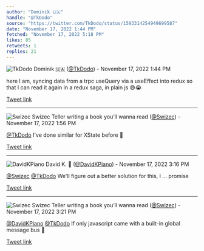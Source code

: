 ```yaml
---
author: "Dominik 🇺🇦"
handle: "@TkDodo"
source: "https://twitter.com/TkDodo/status/1593314254949699587"
date: "November 17, 2022 1:44 PM"
fetched: "November 17, 2022 5:18 PM"
likes: 85
retweets: 1
replies: 21
---
```

![TkDodo](https://pbs.twimg.com/profile_images/1538855291604942848/STbt4nxl_normal.jpg)
Dominik 🇺🇦 ([@TkDodo](https://twitter.com/TkDodo)) - November 17, 2022 1:44 PM

here I am, syncing data from a trpc useQuery via a useEffect into redux so that I can read it again in a redux saga, in plain js 😅😭

[Tweet link](https://twitter.com/TkDodo/status/1593314254949699587)

---

![Swizec](https://pbs.twimg.com/profile_images/1423736293385662466/AnF0Fsi6_normal.jpg)
Swizec Teller writing a book you’ll wanna read ([@Swizec](https://twitter.com/Swizec)) - November 17, 2022 1:56 PM

[@TkDodo](https://twitter.com/TkDodo) I've done similar for XState before 🙈

[Tweet link](https://twitter.com/Swizec/status/1593317241126207488)

---

![DavidKPiano](https://pbs.twimg.com/profile_images/619677584805208064/RwwbnNpi_normal.jpg)
David K. 🎹 ([@DavidKPiano](https://twitter.com/DavidKPiano)) - November 17, 2022 3:16 PM

[@Swizec](https://twitter.com/Swizec) [@TkDodo](https://twitter.com/TkDodo) We'll figure out a better solution for this, I ... promise

[Tweet link](https://twitter.com/DavidKPiano/status/1593337194353233920)

---

![Swizec](https://pbs.twimg.com/profile_images/1423736293385662466/AnF0Fsi6_normal.jpg)
Swizec Teller writing a book you’ll wanna read ([@Swizec](https://twitter.com/Swizec)) - November 17, 2022 3:21 PM

[@DavidKPiano](https://twitter.com/DavidKPiano) [@TkDodo](https://twitter.com/TkDodo) If only javascript came with a built-in global message bus 🤔

[Tweet link](https://twitter.com/Swizec/status/1593338666818019328)
